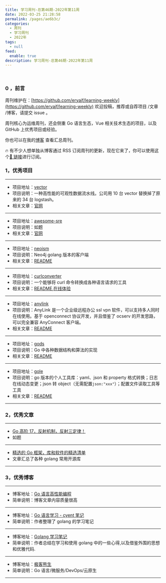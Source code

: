 ```yaml
---
title: 学习周刊-总第46期-2022年第11周
date: 2022-03-25 21:28:58
permalink: /pages/ae6b3c/
categories:
  - 周刊
  - 学习周刊
  - 2022年
tags:
  - null
feed:
  enable: true
description: 学习周刊-总第46期-2022年第11周
---
```


<br><ArticleTopAd></ArticleTopAd>

### 0 ，前言

周刊维护在：[https://github.com/eryajf/learning-weekly](https://github.com/eryajf/learning-weekly) 欢迎投稿，推荐或自荐项目 /文章 /博客，请提交 issue 。

周刊核心为运维周刊，还会侧重 Go 语言生态，Vue 相关技术生态的项目，以及 GitHub 上优秀项目或经验。

你也可以在我的[博客](https://wiki.eryajf.net/learning-weekly/) 查看汇总周刊。

🔥 有不少人想单独从博客通过 RSS 订阅周刊的更新，现在它来了，你可以使用这个[🔗 链接](https://wiki.eryajf.net/learning-weekly.xml)进行订阅。

### 1，优秀项目

---

- 项目地址：[vector](https://github.com/vectordotdev/vector)
- 项目说明：一种高性能的可观性数据流水线。公司用 10 台 vector 替换掉了原来的 34 台 logstash。
- 相关文章：[官网](https://vector.dev/)

---

- 项目地址：[awesome-sre](https://github.com/dastergon/awesome-sre)
- 项目说明：如题
- 相关文章：[官网](https://sre.xyz/)

---

- 项目地址：[neoism](https://github.com/jmcvetta/neoism)
- 项目说明：Neo4j golang 版本的客户端
- 相关文章：[README](https://github.com/jmcvetta/neoism#readme)

---

- 项目地址：[curlconverter](https://github.com/curlconverter/curlconverter)
- 项目说明：一个能够将 curl 命令转换成各种语言请求的工具
- 相关文章：[README](https://github.com/curlconverter/curlconverter#readme),[在线体验](https://curlconverter.com/)

---

- 项目地址：[anylink](https://github.com/bjdgyc/anylink)
- 项目说明：AnyLink 是一个企业级远程办公 ssl vpn 软件，可以支持多人同时在线使用。基于 openconnect 协议开发，并且借鉴了 ocserv 的开发思路，可以完全兼容 AnyConnect 客户端。
- 相关文章：[README](https://github.com/bjdgyc/anylink#readme)

---

- 项目地址：[gods](https://github.com/emirpasic/gods)
- 项目说明：Go 中各种数据结构和算法的实现
- 相关文章：[README](https://github.com/emirpasic/gods#readme)

---

- 项目地址：[gole](https://github.com/simonalong/gole)
- 项目说明：go 版本的个人工具库：yaml、json 和 property 格式转换；日志在线动态变更；json 转 object（无需配置`json:"xxx"`）；配置文件读取工具等工具
- 相关文章：[README](https://github.com/simonalong/gole#readme)

---

### 2，优秀文章

---

- [Go 高阶 17，反射机制，反射三定律！](https://www.shouxicto.com/article/2205.html)
- 如题

---

- [精选的 Go 框架，库和软件的精选清单](https://learnku.com/articles/41230#b90146)
- 文章汇总了各种 golang 常用开源库

---

### 3，优秀博客

---

- 博客地址：[Go 语言高性能编程](https://geektutu.com/post/high-performance-go.html)
- 简单说明：博客文章内容质量很高

---

- 博客地址：[Go 语言学习 - cyent 笔记](https://cyent.github.io/golang/)
- 简单说明：作者整理了 golang 的学习笔记

---

- 博客地址：[Golang 学习笔记](https://lemotu.com/)
- 简单说明：作者总结在学习和使用 golang 中的一些心得,以及借鉴外围的思想和优雅代码.

---

- 博客地址：[极客熊生](https://www.kevinwu0904.top/)
- 简单说明：Go 语言/微服务/DevOps/云原生

---


<br><ArticleTopAd></ArticleTopAd>

